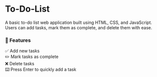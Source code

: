 # To-Do-List
A basic to-do list web application built using HTML, CSS, and JavaScript. Users can add tasks, mark them as complete, and delete them with ease.

<h3>🔧 Features </h3>
✅ Add new tasks<br>
✏️ Mark tasks as complete<br>
❌ Delete tasks<br>
⌨️ Press Enter to quickly add a task<br>
